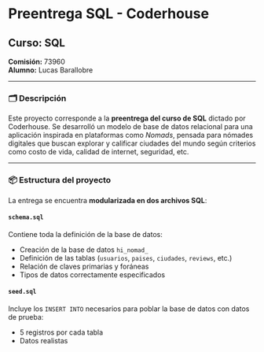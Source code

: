 # Preentrega SQL - Coderhouse

## Curso: SQL  
**Comisión:** 73960  
**Alumno:** Lucas Barallobre

---

### 🗂 Descripción

Este proyecto corresponde a la **preentrega del curso de SQL** dictado por Coderhouse. Se desarrolló un modelo de base de datos relacional para una aplicación inspirada en plataformas como *Nomads*, pensada para nómades digitales que buscan explorar y calificar ciudades del mundo según criterios como costo de vida, calidad de internet, seguridad, etc.

---

### 📦 Estructura del proyecto

La entrega se encuentra **modularizada en dos archivos SQL**:

#### `schema.sql`
Contiene toda la definición de la base de datos:
- Creación de la base de datos `hi_nomad_`
- Definición de las tablas (`usuarios`, `paises`, `ciudades`, `reviews`, etc.)
- Relación de claves primarias y foráneas
- Tipos de datos correctamente especificados

#### `seed.sql`
Incluye los `INSERT INTO` necesarios para poblar la base de datos con datos de prueba:
- 5 registros por cada tabla
- Datos realistas
